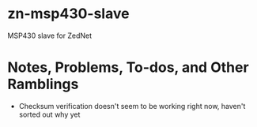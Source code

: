 # zn-msp430-slave
MSP430 slave for ZedNet

# Notes, Problems, To-dos, and Other Ramblings
* Checksum verification doesn't seem to be working right now, haven't sorted out why yet
